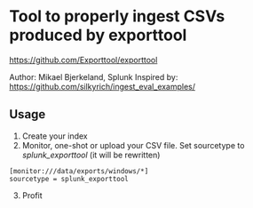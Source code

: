 # Tool to properly ingest CSVs produced by exporttool
https://github.com/Exporttool/exporttool

Author: Mikael Bjerkeland, Splunk
Inspired by: https://github.com/silkyrich/ingest_eval_examples/

## Usage

1. Create your index
2. Monitor, one-shot or upload your CSV file. Set sourcetype to *splunk_exporttool* (it will be rewritten)
```
[monitor:///data/exports/windows/*]
sourcetype = splunk_exporttool
```
3. Profit
